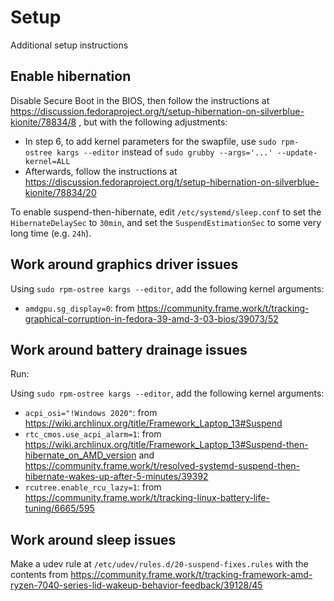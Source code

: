 # Setup

Additional setup instructions

## Enable hibernation

Disable Secure Boot in the BIOS, then follow the instructions at https://discussion.fedoraproject.org/t/setup-hibernation-on-silverblue-kionite/78834/8 , but with the following adjustments:

- In step 6, to add kernel parameters for the swapfile, use `sudo rpm-ostree kargs --editor` instead of `sudo grubby --args='...' --update-kernel=ALL`
- Afterwards, follow the instructions at https://discussion.fedoraproject.org/t/setup-hibernation-on-silverblue-kionite/78834/20

To enable suspend-then-hibernate, edit `/etc/systemd/sleep.conf` to set the `HibernateDelaySec` to `30min`, and set the `SuspendEstimationSec` to some very long time (e.g. `24h`).

## Work around graphics driver issues

Using `sudo rpm-ostree kargs --editor`, add the following kernel arguments:

- `amdgpu.sg_display=0`: from https://community.frame.work/t/tracking-graphical-corruption-in-fedora-39-amd-3-03-bios/39073/52

## Work around battery drainage issues

Run:

Using `sudo rpm-ostree kargs --editor`, add the following kernel arguments:

- `acpi_osi="!Windows 2020"`: from https://wiki.archlinux.org/title/Framework_Laptop_13#Suspend
- `rtc_cmos.use_acpi_alarm=1`: from https://wiki.archlinux.org/title/Framework_Laptop_13#Suspend-then-hibernate_on_AMD_version and https://community.frame.work/t/resolved-systemd-suspend-then-hibernate-wakes-up-after-5-minutes/39392
- `rcutree.enable_rcu_lazy=1`: from https://community.frame.work/t/tracking-linux-battery-life-tuning/6665/595

## Work around sleep issues

Make a udev rule at `/etc/udev/rules.d/20-suspend-fixes.rules` with the contents from https://community.frame.work/t/tracking-framework-amd-ryzen-7040-series-lid-wakeup-behavior-feedback/39128/45
